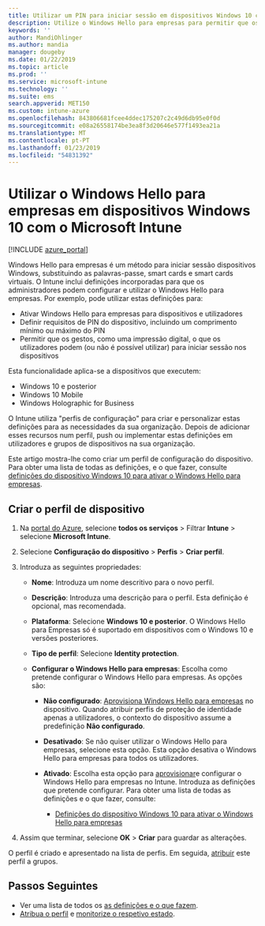 ```yaml
---
title: Utilizar um PIN para iniciar sessão em dispositivos Windows 10 com o Microsoft Intune – Azure | Documentos da Microsoft
description: Utilize o Windows Hello para empresas para permitir que os utilizadores iniciem sessão em dispositivos através de um PIN, uma impressão digital e muito mais. Criar um perfil de configuração de proteção de identidade no Intune para dispositivos Windows 10 com estas definições e atribuir o perfil a grupos de utilizadores e grupos de dispositivos.
keywords: ''
author: MandiOhlinger
ms.author: mandia
manager: dougeby
ms.date: 01/22/2019
ms.topic: article
ms.prod: ''
ms.service: microsoft-intune
ms.technology: ''
ms.suite: ems
search.appverid: MET150
ms.custom: intune-azure
ms.openlocfilehash: 843806681fcee4ddec175207c2c49d6db95e0f0d
ms.sourcegitcommit: e08a26558174be3ea8f3d20646e577f1493ea21a
ms.translationtype: MT
ms.contentlocale: pt-PT
ms.lasthandoff: 01/23/2019
ms.locfileid: "54831392"
---
```

# <a name="use-windows-hello-for-business-on-windows-10-devices-with-microsoft-intune"></a>Utilizar o Windows Hello para empresas em dispositivos Windows 10 com o Microsoft Intune

[!INCLUDE [azure_portal](./includes/azure_portal.md)]

Windows Hello para empresas é um método para iniciar sessão dispositivos Windows, substituindo as palavras-passe, smart cards e smart cards virtuais. O Intune inclui definições incorporadas para que os administradores podem configurar e utilizar o Windows Hello para empresas. Por exemplo, pode utilizar estas definições para:

- Ativar Windows Hello para empresas para dispositivos e utilizadores
- Definir requisitos de PIN do dispositivo, incluindo um comprimento mínimo ou máximo do PIN
- Permitir que os gestos, como uma impressão digital, o que os utilizadores podem (ou não é possível utilizar) para iniciar sessão nos dispositivos

Esta funcionalidade aplica-se a dispositivos que executem:

- Windows 10 e posterior
- Windows 10 Mobile
- Windows Holographic for Business

O Intune utiliza "perfis de configuração" para criar e personalizar estas definições para as necessidades da sua organização. Depois de adicionar esses recursos num perfil, push ou implementar estas definições em utilizadores e grupos de dispositivos na sua organização.

Este artigo mostra-lhe como criar um perfil de configuração do dispositivo. Para obter uma lista de todas as definições, e o que fazer, consulte [definições do dispositivo Windows 10 para ativar o Windows Hello para empresas](identity-protection-windows-settings.md).

## <a name="create-the-device-profile"></a>Criar o perfil de dispositivo

1. Na [portal do Azure](https://portal.azure.com), selecione **todos os serviços** > Filtrar **Intune** > selecione **Microsoft Intune**.
2. Selecione **Configuração do dispositivo** > **Perfis** > **Criar perfil**.
3. Introduza as seguintes propriedades:

    - **Nome**: Introduza um nome descritivo para o novo perfil.
    - **Descrição**: Introduza uma descrição para o perfil. Esta definição é opcional, mas recomendada.
    - **Plataforma**: Selecione **Windows 10 e posterior**. O Windows Hello para Empresas só é suportado em dispositivos com o Windows 10 e versões posteriores.
    - **Tipo de perfil**: Selecione **Identity protection**.
    - **Configurar o Windows Hello para empresas**: Escolha como pretende configurar o Windows Hello para empresas. As opções são:

        - **Não configurado**: [Aprovisiona Windows Hello para empresas](https://docs.microsoft.com/windows/security/identity-protection/hello-for-business/hello-how-it-works-provisioning) no dispositivo. Quando atribuir perfis de proteção de identidade apenas a utilizadores, o contexto do dispositivo assume a predefinição **Não configurado**.
        - **Desativado**: Se não quiser utilizar o Windows Hello para empresas, selecione esta opção. Esta opção desativa o Windows Hello para empresas para todos os utilizadores.
        - **Ativado**: Escolha esta opção para [aprovisionar]((https://docs.microsoft.com/windows/security/identity-protection/hello-for-business/hello-how-it-works-provisioning))e configurar o Windows Hello para empresas no Intune. Introduza as definições que pretende configurar. Para obter uma lista de todas as definições e o que fazer, consulte:

            - [Definições do dispositivo Windows 10 para ativar o Windows Hello para empresas](identity-protection-windows-settings.md)

4. Assim que terminar, selecione **OK** > **Criar** para guardar as alterações.

O perfil é criado e apresentado na lista de perfis. Em seguida, [atribuir](device-profile-assign.md) este perfil a grupos.

<!--  Removing image as part of design review; retaining source until we known the disposition.

## Example of device restriction settings

In this high-level example, you'll create a device restriction policy that blocks the use of the built-in camera app on Android devices.

![How to disable the camera on Android devices](./media/disable-android-camera.png)

-->

## <a name="next-steps"></a>Passos Seguintes

- Ver uma lista de todos os [as definições e o que fazem](identity-protection-windows-settings.md).
- [Atribua o perfil](device-profile-assign.md) e [monitorize o respetivo estado](device-profile-monitor.md).
